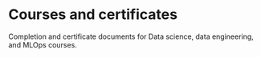 # Courses and certificates
Completion and certificate documents for Data science, data engineering, and MLOps courses.
